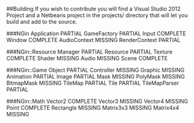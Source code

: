 
##Building
If you wish to contribute you will find a Visual Studio 2012 Project and a Netbeans project in the projects/ directory that will let you build and add to the source.

###NGin
    Application                         PARTIAL
    GameFactory                         PARTIAL
    Input                               COMPLETE
    Window                              COMPLETE
    AudioContext                        MISSING
    RenderContext                       PARTIAL

###NGin::Resource
    Manager                             PARTIAL
    Resource                            PARTIAL
    Texture                             COMPLETE
    Shader                              MISSING
    Audio                               MISSING
    Scene                               COMPLETE

###NGin::Game
    Object                              PARTIAL
    Controller                          MISSING
    Graphic                             MISSING
    Animation                           PARTIAL
    Image                               PARTIAL
    Mask                                MISSING
    PolyMask                            MISSING
    BitmapMask                          MISSING
    TileMap                             PARTIAL
    Tile                                PARTIAL
    TileMapParser                       PARTIAL

###NGin::Math
    Vector2                             COMPLETE
    Vector3                             MISSING
    Vector4                             MISSING
    Point                               COMPLETE
    Rectangle                           MISSING
    Matrix3x3                           MISSING
    Matrix4x4                           MISSING